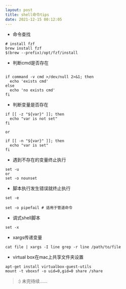 ```yaml
---
layout: post
title: shell命令tips
date: 2021-12-15 00:12:05
---
```


- 命令查找

```
# install fzf
brew install fzf
$(brew --prefix)/opt/fzf/install
```

- 判断cmd是否存在

```

if command -v cmd >/dev/null 2>&1; then
  echo 'exists cmd'
else 
  echo 'no exists cmd'
fi
```

- 判断变量是否存在

```
if [[ -z "${var}" ]]; then
  echo "var is not set"
fi

or 

if [[ -n "${var}" ]]; then
  echo "var is set"
fi
```

- 遇到不存在的变量终止执行

```
set -u
or
set -o nounset
```

- 脚本执行发生错误就终止执行

```
set -e

set -o pipefail # 适用于管道命令
```

- 调式shell脚本

```
set -x
```

- xargs传递变量

```
cat file | xargs -I line grep -r line /path/to/file
```

- virtual box在mac上共享文件夹设置
  
```
apt-get install virtualbox-guest-utils
mount -t vboxsf -o uid=0,gid=0 share /share
```

> :) 未完待续......
